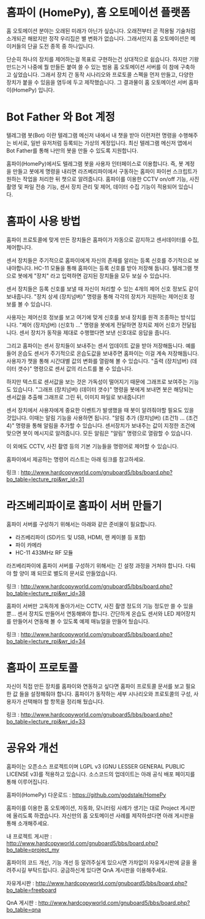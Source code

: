 # 홈파이 (HomePy), 홈 오토메이션 플랫폼

홈 오토메이션 분야는 오래된 미래가 아닌가 싶습니다. 오래전부터 곧 적용될 기술처럼 소개되곤 해왔지만 정작 우리집은 별 변화가 없습니다. 그래서인지 홈 오토메이션은 메이커들의 단골 도전 종목 중 하나입니다.

단순히 하나의 장치를 제어하는걸 목표로 구현하는건 상대적으로 쉽습니다. 하지만 기왕 만드는거 나중에 뭘 만들든 붙여 쓸 수 있는 범용 홈 오토메이션 서버를 이 참에 구축하고 싶었습니다. 그래서 장치 간 동작 시나리오와 프로토콜 스펙을 먼저 만들고, 다양한 장치가 붙을 수 있음을 염두에 두고 제작했습니다. 그 결과물이 홈 오토메이션 서버 홈파이(HomePy) 입니다.

# Bot Father 와 Bot 계정

텔레그램 봇(Bot) 이란 텔레그램 메신저 내에서 내 챗을 받아 이런저런 명령을 수행해주는 비서로, 일반 유저처럼 등록되는 가상의 계정입니다. 최신 텔레그램 메신저 앱에서 Bot Father를 통해 나만의 봇을 만들 수 있도록 지원합니다.

홈파이(HomePy)에서도 텔레그램 봇을 사용자 인터페이스로 이용합니다. 즉, 봇 계정을 만들고 봇에게 명령을 내리면 라즈베리파이에서 구동하는 홈파이 파이썬 스크립트가 원하는 작업을 처리한 뒤 챗으로 알려줍니다. 홈파이를 이용한 CCTV on/off 기능, 사진 촬영 및 파일 전송 기능, 센서 장치 관리 및 제어, 데이터 수집 기능이 적용되어 있습니다.

# 홈파이 사용 방법

홈파이 프로토콜에 맞게 만든 장치들은 홈파이가 자동으로 감지하고 센서데이터를 수집, 제어합니다.

센서 장치들은 주기적으로 홈파이에게 자신의 존재를 알리는 등록 신호를 주기적으로 보내야합니다. HC-11 모듈을 통해 홈파이는 등록 신호를 받아 저장해 둡니다. 텔레그램 챗으로 봇에게 "장치" 라고 입력하면 감지된 장치들을 모두 보실 수 있습니다.

센서 장치들은 등록 신호를 보낼 때 자신이 처리할 수 있는 4개의 제어 신호 정보도  같이 보내줍니다. "장치 상세 (장치넘버)" 명령을 통해 각각의 장치가 지원하는 제어신호 정보를 볼 수 있습니다.

사용자는 제어신호 정보를 보고 여기에 맞게 신호를 보내 장치를 원격 조종하는 방식입니다. "제어 (장치넘버) (신호1) ..." 명령을 봇에게 전달하면 장치로 제어 신호가 전달됩니다. 센서 장치가 동작을 제대로 수행했다면 보낸 신호대로 응답을 줍니다.

그리고 홈파이는 센서 장치들이 보내주는 센서 업데이트 값을 받아 저장해둡니다. 예를 들어 온습도 센서가 주기적으로 온습도값을 보내주면 홈파이는 이걸 계속 저장해둡니다. 사용자가 챗을 통해 시간대별 값의 변화를 열람해 볼 수 있습니다. "출력 (장치넘버) (데이터 갯수)" 명령으로 센서 값의 리스트를 볼 수 있습니다.

하지만 텍스트로 센서값을 보는 것은 가독성이 떨어지기 때문에 그래프로 보여주는 기능도 있습니다. "그래프 (장치넘버) (데이터 갯수)" 명령을 봇에게 보내면 봇은 해당되는 센서값을 추출해 그래프로 그린 뒤, 이미지 파일로 보내줍니다!!

센서 장치에서 사용자에게 중요한 이벤트가 발생했을 때 봇이 알려줘야할 필요도 있을 것입니다. 이때는 알림 기능을 사용하면 됩니다. "알림 추가 (장치넘버) (조건1) ... (조건4)" 명령을 통해 알림을 추가할 수 있습니다. 센서장치가 보내주는 값이 지정한 조건에 맞으면 봇이 메시지로 알려줍니다. 모든 알림은 "알림" 명령으로 열람할 수 있습니다.

이 외에도 CCTV, 사진 촬영 등의 기본 기능들을 명령어로 제어할 수 있습니다.

홈파이에서 제공하는 명령어 리스트는 아래 링크를 참고하세요.

링크 : http://www.hardcopyworld.com/gnuboard5/bbs/board.php?bo_table=lecture_rpi&wr_id=31

# 라즈베리파이로 홈파이 서버 만들기

홈파이 서버를 구성하기 위해서는 아래와 같은 준비물이 필요합니다.

- 라즈베리파이 (SD카드 및 USB, HDMI, 랜 케이블 등 포함)
- 파이 카메라
- HC-11 433MHz RF 모듈

라즈베리파이에 홈파이 서버를 구성하기 위해서는 긴 설정 과정을 거쳐야 합니다. 다뤄야 할 양이 꽤 되므로 별도의 문서로 만들었습니다.

링크 : http://www.hardcopyworld.com/gnuboard5/bbs/board.php?bo_table=lecture_rpi&wr_id=38

홈파이 서버만 고독하게 돌아가서는 CCTV, 사진 촬영 정도의 기능 정도만 쓸 수 있을 뿐... 센서 장치도 만들어서 연동해봐야 합니다. 간단하게 온습도 센서와 LED 제어장치를 만들어서 연동해 볼 수 있도록 예제 매뉴얼을 만들어 뒀습니다.

링크 : http://www.hardcopyworld.com/gnuboard5/bbs/board.php?bo_table=lecture_rpi&wr_id=34

# 홈파이 프로토콜

자신이 직접 만든 장치를 홈파이와 연동하고 싶다면 홈파이 프로토콜 문서를 보고 필요한 값 들을 설정해줘야 합니다. 홈파이가 동작하는 세부 시나리오와 프로토콜의 구성, 사용자가 선택해야 할 항목을 정리해 뒀습니다.

링크 : http://www.hardcopyworld.com/gnuboard5/bbs/board.php?bo_table=lecture_rpi&wr_id=33

# 공유와 개선

홈파이는 오픈소스 프로젝트이며 LGPL v3 (GNU LESSER GENERAL PUBLIC LICENSE v3)를 적용하고 있습니다. 소스코드의 업데이트는 아래 공식 배포 페이지를 통해 이루어집니다.

홈파이(HomePy) 다운로드 : https://github.com/godstale/HomePy

홈파이를 이용한 홈 오토메이션, 자동화, 모니터링 사례가 생기는 대로 Project 게시판에 올리도록 하겠습니다. 자신만의 홈 오토메이션 사례를 제작하셨다면 아래 게시판을 통해 소개해주세요.

내 프로젝트 게시판 : http://www.hardcopyworld.com/gnuboard5/bbs/board.php?bo_table=project_my

홈파이의 코드 개선, 기능 개선 등 알려주실게 있으시면 가차없이 자유게시판에 글을 올려주시길 부탁드립니다. 궁금하신게 있다면 QnA 게시판을 이용해주세요.

자유게시판 : http://www.hardcopyworld.com/gnuboard5/bbs/board.php?bo_table=freeboard

QnA 게시판 : http://www.hardcopyworld.com/gnuboard5/bbs/board.php?bo_table=qna
